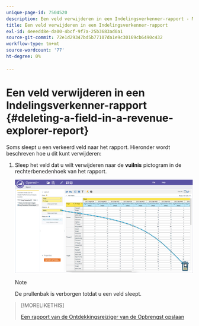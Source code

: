 ```yaml
---
unique-page-id: 7504520
description: Een veld verwijderen in een Indelingsverkenner-rapport - Marketo Docs - Productdocumentatie
title: Een veld verwijderen in een Indelingsverkenner-rapport
exl-id: 4eeedd8e-da00-4bcf-9f7a-25b3683ad0a1
source-git-commit: 72e1d29347bd5b77107da1e9c30169cb6490c432
workflow-type: tm+mt
source-wordcount: '77'
ht-degree: 0%

---
```


# Een veld verwijderen in een Indelingsverkenner-rapport {#deleting-a-field-in-a-revenue-explorer-report}

Soms sleept u een verkeerd veld naar het rapport. Hieronder wordt beschreven hoe u dit kunt verwijderen:

1. Sleep het veld dat u wilt verwijderen naar de **vuilnis** pictogram in de rechterbenedenhoek van het rapport.

   ![](assets/image2015-3-24-16-3a40-3a13.png)

   >[!NOTE]
   >
   >De prullenbak is verborgen totdat u een veld sleept.

>[!MORELIKETHIS]
>
>[Een rapport van de Ontdekkingsreiziger van de Opbrengst opslaan](/help/marketo/product-docs/reporting/revenue-cycle-analytics/revenue-explorer/saving-a-revenue-explorer-report.md)

